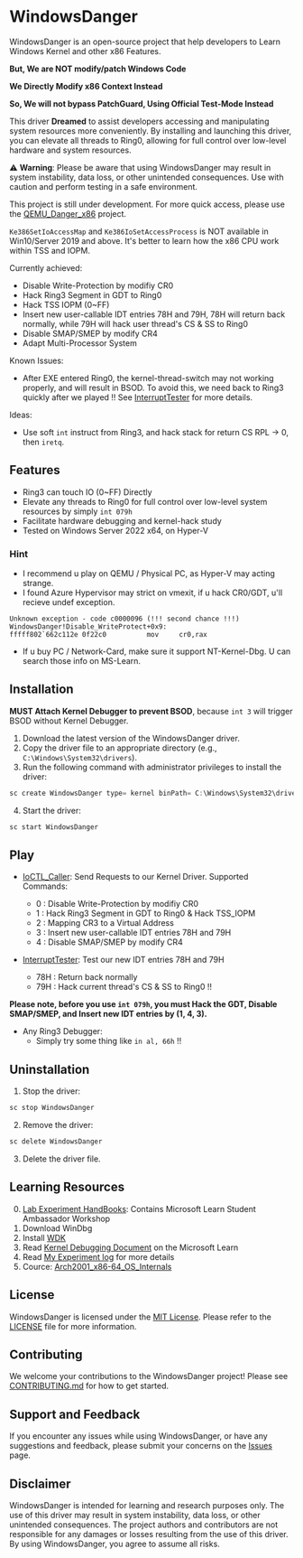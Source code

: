 # WindowsDanger

WindowsDanger is an open-source project that help developers to Learn Windows Kernel and other x86 Features.

**But, We are NOT modify/patch Windows Code**

**We Directly Modify x86 Context Instead**

**So, We will not bypass PatchGuard, Using Official Test-Mode Instead**

This driver **Dreamed** to assist developers accessing and manipulating system resources more conveniently. By installing and launching this driver, you can elevate all threads to Ring0, allowing for full control over low-level hardware and system resources.  
  
⚠️ **Warning**: Please be aware that using WindowsDanger may result in system instability, data loss, or other unintended consequences. Use with caution and perform testing in a safe environment.

This project is still under development. For more quick access, please use the [QEMU_Danger_x86](https://github.com/UEFI-code/QEMU_Danger_x86) project.

```Ke386SetIoAccessMap``` and ```Ke386IoSetAccessProcess``` is NOT available in Win10/Server 2019 and above. It's better to learn how the x86 CPU work within TSS and IOPM.

Currently achieved:
- Disable Write-Protection by modifiy CR0
- Hack Ring3 Segment in GDT to Ring0
- Hack TSS IOPM (0~FF)
- Insert new user-callable IDT entries 78H and 79H, 78H will return back normally, while 79H will hack user thread's CS & SS to Ring0
- Disable SMAP/SMEP by modify CR4
- Adapt Multi-Processor System

Known Issues:
- After EXE entered Ring0, the kernel-thread-switch may not working properly, and will result in BSOD. To avoid this, we need back to Ring3 quickly after we played !! See [InterruptTester](UserMode_InterruptTester) for more details.

Ideas:
- Use soft ```int``` instruct from Ring3, and hack stack for return CS RPL -> 0, then ```iretq```.

## Features

- Ring3 can touch IO (0~FF) Directly
- Elevate any threads to Ring0 for full control over low-level system resources by simply `int 079h`  
- Facilitate hardware debugging and kernel-hack study
- Tested on Windows Server 2022 x64, on Hyper-V

### Hint

- I recommend u play on QEMU / Physical PC, as Hyper-V may acting strange.
- I found Azure Hypervisor may strict on vmexit, if u hack CR0/GDT, u'll recieve undef exception. 
```
Unknown exception - code c0000096 (!!! second chance !!!)
WindowsDanger!Disable_WriteProtect+0x9:
fffff802`662c112e 0f22c0          mov     cr0,rax
```
- If u buy PC / Network-Card, make sure it support NT-Kernel-Dbg. U can search those info on MS-Learn.

## Installation

**MUST Attach Kernel Debugger to prevent BSOD**, because ```int 3``` will trigger BSOD without Kernel Debugger.

1. Download the latest version of the WindowsDanger driver.  
2. Copy the driver file to an appropriate directory (e.g., `C:\Windows\System32\drivers`).  
3. Run the following command with administrator privileges to install the driver:

```C
sc create WindowsDanger type= kernel binPath= C:\Windows\System32\drivers\WindowsDanger.sys
```

4. Start the driver:  
```C
sc start WindowsDanger
```

## Play

- [IoCTL_Caller](UserMode_Caller): Send Requests to our Kernel Driver. Supported Commands:
    - 0 : Disable Write-Protection by modifiy CR0
    - 1 : Hack Ring3 Segment in GDT to Ring0 & Hack TSS_IOPM
    - 2 : Mapping CR3 to a Virtual Address
    - 3 : Insert new user-callable IDT entries 78H and 79H
    - 4 : Disable SMAP/SMEP by modify CR4

- [InterruptTester](UserMode_InterruptTester): Test our new IDT entries 78H and 79H
    - 78H : Return back normally
    - 79H : Hack current thread's CS & SS to Ring0 !!

**Please note, before you use `int 079h`, you must Hack the GDT, Disable SMAP/SMEP, and Insert new IDT entries by (1, 4, 3).**

- Any Ring3 Debugger:
    - Simply try some thing like `in al, 66h` !!

## Uninstallation

1. Stop the driver:  
```C
sc stop WindowsDanger
```

2. Remove the driver:  
```C
sc delete WindowsDanger
```

3. Delete the driver file.

## Learning Resources

0. [Lab Experiment HandBooks](LabHandBooks): Contains Microsoft Learn Student Ambassador Workshop
1. Download WinDbg
2. Install [WDK](https://learn.microsoft.com/zh-cn/windows-hardware/drivers/download-the-wdk?wt.mc_id=studentamb_188195)
3. Read [Kernel Debugging Document](https://learn.microsoft.com/en-us/windows-hardware/drivers/debugger/setting-up-a-network-debugging-connection?wt.mc_id=studentamb_188195) on the Microsoft Learn
4. Read [My Experiment log](Experiment_Record_GPT4.md) for more details
5. Cource: [Arch2001_x86-64_OS_Internals](https://apps.p.ost2.fyi/learning/course/course-v1:OpenSecurityTraining2+Arch2001_x86-64_OS_Internals+2021_v1/home)
  
## License

WindowsDanger is licensed under the [MIT License](LICENSE). Please refer to the [LICENSE](LICENSE) file for more information.

## Contributing

We welcome your contributions to the WindowsDanger project! Please see [CONTRIBUTING.md](CONTRIBUTING.md) for how to get started.

## Support and Feedback

If you encounter any issues while using WindowsDanger, or have any suggestions and feedback, please submit your concerns on the [Issues](https://github.com/UEFI-code/WindowsDanger/issues) page.

## Disclaimer

WindowsDanger is intended for learning and research purposes only. The use of this driver may result in system instability, data loss, or other unintended consequences. The project authors and contributors are not responsible for any damages or losses resulting from the use of this driver. By using WindowsDanger, you agree to assume all risks.